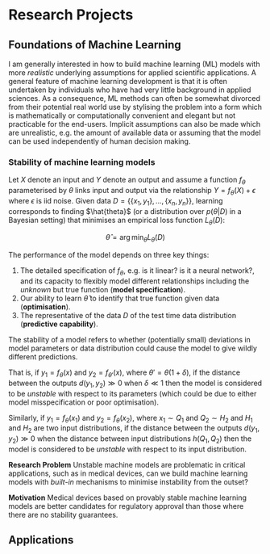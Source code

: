 # Research Projects

## Foundations of Machine Learning

I am generally interested in how to build machine learning (ML) models with more *realistic* underlying assumptions for applied scientific applications. A general feature of machine learning development is that it is often undertaken by individuals who have had very little background in applied sciences. As a consequence, ML methods can often be somewhat divorced from their potential real world use by stylising the problem into a form which is mathematically or computationally convenient and elegant but not practicable for the end-users. Implicit assumptions can also be made which are unrealistic, e.g. the amount of available data or assuming that the model can be used independently of human decision making.

### Stability of machine learning models

Let $X$ denote an input and $Y$ denote an output and assume a function $f_\theta$ parameterised by $\theta$ links input and output via the relationship $Y = f_\theta(X) + \epsilon$ where $\epsilon$ is iid noise. Given data $D = \{\{x_1, y_1\}, \dots, \{x_n,y_n\}\}$, learning corresponds to finding $\hat{theta}$ (or a distribution over $p(\theta|D)$ in a Bayesian setting) that minimises an empirical loss function $L_\theta(D)$:

$$
  \hat{\theta} = \arg \min_{\theta} L_\theta(D)
$$

The performance of the model depends on three key things:

1. The detailed specification of $f_\theta$, e.g. is it linear? is it a neural network?, and its capacity to flexibly model different relationships including the *unknown* but true function (**model specification**).
2. Our ability to learn $\hat{\theta}$ to identify that true function given data (**optimisation**).
3. The representative of the data $D$ of the test time data distribution (**predictive capability**).

The stability of a model refers to whether (potentially small) deviations in model parameters or data distribution could cause the model to give wildly different predictions. 

That is, if $y_1 = f_\theta(x)$ and $y_2 = f_{\theta'}(x)$, where $\theta' = \theta (1 + \delta)$, if the distance between the outputs $d(y_1, y_2) \gg 0$ when $\delta \ll 1$ then the model is considered to be *unstable* with respect to its parameters (which could be due to either model misspecification or poor optimisation). 

Similarly, if $y_1 = f_\theta(x_1)$ and $y_2 = f_{\theta}(x_2)$, where $x_1 \sim Q_1$ and $Q_2 \sim H_2$ and $H_1$ and $H_2$ are two input distributions, if the distance between the outputs $d(y_1, y_2) \gg 0$ when the distance between input distributions $h(Q_1,Q_2)$ then the model is considered to be *unstable* with respect to its input distribution.

**Research Problem** Unstable machine models are problematic in critical applications, such as in medical devices, can we build machine learning models with *built-in* mechanisms to minimise instability from the outset?

**Motivation** Medical devices based on provably stable machine learning models are better candidates for regulatory approval than those where there are no stability guarantees.

## Applications

###
